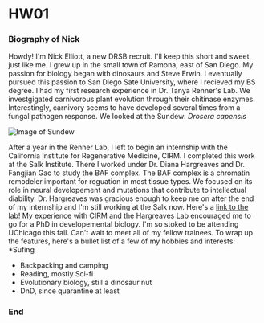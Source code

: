 # HW01

### Biography of Nick

Howdy! I'm Nick Elliott, a new DRSB recruit. I'll keep this short and sweet, 
just like me. I grew up in the small town of Ramona, east of San Diego. 
My passion for biology began with dinosaurs and Steve Erwin. I eventually 
pursued this passion to San Diego Sate University, where I recieved my BS 
degree. I had my first research experience in Dr. Tanya Renner's Lab. We 
investgigated carnivorous plant evolution through their chitinase enzymes. 
Interestingly, carnivory seems to have developed several times from a fungal 
pathogen response. We looked at the Sundew: *Drosera capensis*

![Image of Sundew](http://www.growsundews.com/sundews/capensis/Capensis_red_color_compare.JPG)

After a year in the Renner Lab, I left to begin an internship with the 
California Institute for Regenerative Medicine, CIRM. I completed this work at 
the Salk Institute. There I worked under Dr. Diana Hargreaves and Dr. Fangjian 
Gao to study the BAF complex. The BAF complex is a chromatin remodeler important
for reguation in most tissue types. We focused on its role in neural 
developement and mutations that contribute to intellectual diability. 
Dr. Hargreaves was gracious enough to keep me on after the end of my internship 
and I'm still working at the Salk now. Here's a [link to the lab!](https://hargreaves.salk.edu/) 
My experience with CIRM and the Hargreaves Lab encouraged me to go for a PhD in 
developemental biology. I'm so stoked to be attending UChicago this fall. Can't 
wait to meet all of my fellow trainees. 
To wrap up the features, here's a bullet list of a few of my hobbies and 
interests:
*Sufing
* Backpacking and camping
* Reading, mostly Sci-fi
* Evolutionary biology, still a dinosaur nut
* DnD, since quarantine at least

### End
